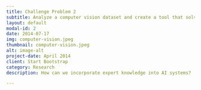 ```yaml
---
title: Challenge Problem 2
subtitle: Analyze a computer vision dataset and create a tool that solves a real-world problem!
layout: default
modal-id: 2
date: 2014-07-17
img: computer-vision.jpeg
thumbnail: computer-vision.jpeg
alt: image-alt
project-date: April 2014
client: Start Bootstrap
category: Research
description: How can we incorporate expert knowledge into AI systems?

---
```

